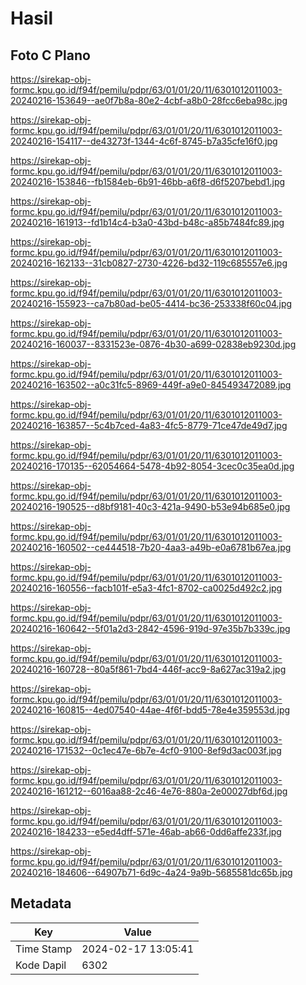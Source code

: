 # Hasil

## Foto C Plano

https://sirekap-obj-formc.kpu.go.id/f94f/pemilu/pdpr/63/01/01/20/11/6301012011003-20240216-153649--ae0f7b8a-80e2-4cbf-a8b0-28fcc6eba98c.jpg

https://sirekap-obj-formc.kpu.go.id/f94f/pemilu/pdpr/63/01/01/20/11/6301012011003-20240216-154117--de43273f-1344-4c6f-8745-b7a35cfe16f0.jpg

https://sirekap-obj-formc.kpu.go.id/f94f/pemilu/pdpr/63/01/01/20/11/6301012011003-20240216-153846--fb1584eb-6b91-46bb-a6f8-d6f5207bebd1.jpg

https://sirekap-obj-formc.kpu.go.id/f94f/pemilu/pdpr/63/01/01/20/11/6301012011003-20240216-161913--fd1b14c4-b3a0-43bd-b48c-a85b7484fc89.jpg

https://sirekap-obj-formc.kpu.go.id/f94f/pemilu/pdpr/63/01/01/20/11/6301012011003-20240216-162133--31cb0827-2730-4226-bd32-119c685557e6.jpg

https://sirekap-obj-formc.kpu.go.id/f94f/pemilu/pdpr/63/01/01/20/11/6301012011003-20240216-155923--ca7b80ad-be05-4414-bc36-253338f60c04.jpg

https://sirekap-obj-formc.kpu.go.id/f94f/pemilu/pdpr/63/01/01/20/11/6301012011003-20240216-160037--8331523e-0876-4b30-a699-02838eb9230d.jpg

https://sirekap-obj-formc.kpu.go.id/f94f/pemilu/pdpr/63/01/01/20/11/6301012011003-20240216-163502--a0c31fc5-8969-449f-a9e0-845493472089.jpg

https://sirekap-obj-formc.kpu.go.id/f94f/pemilu/pdpr/63/01/01/20/11/6301012011003-20240216-163857--5c4b7ced-4a83-4fc5-8779-71ce47de49d7.jpg

https://sirekap-obj-formc.kpu.go.id/f94f/pemilu/pdpr/63/01/01/20/11/6301012011003-20240216-170135--62054664-5478-4b92-8054-3cec0c35ea0d.jpg

https://sirekap-obj-formc.kpu.go.id/f94f/pemilu/pdpr/63/01/01/20/11/6301012011003-20240216-190525--d8bf9181-40c3-421a-9490-b53e94b685e0.jpg

https://sirekap-obj-formc.kpu.go.id/f94f/pemilu/pdpr/63/01/01/20/11/6301012011003-20240216-160502--ce444518-7b20-4aa3-a49b-e0a6781b67ea.jpg

https://sirekap-obj-formc.kpu.go.id/f94f/pemilu/pdpr/63/01/01/20/11/6301012011003-20240216-160556--facb101f-e5a3-4fc1-8702-ca0025d492c2.jpg

https://sirekap-obj-formc.kpu.go.id/f94f/pemilu/pdpr/63/01/01/20/11/6301012011003-20240216-160642--5f01a2d3-2842-4596-919d-97e35b7b339c.jpg

https://sirekap-obj-formc.kpu.go.id/f94f/pemilu/pdpr/63/01/01/20/11/6301012011003-20240216-160728--80a5f861-7bd4-446f-acc9-8a627ac319a2.jpg

https://sirekap-obj-formc.kpu.go.id/f94f/pemilu/pdpr/63/01/01/20/11/6301012011003-20240216-160815--4ed07540-44ae-4f6f-bdd5-78e4e359553d.jpg

https://sirekap-obj-formc.kpu.go.id/f94f/pemilu/pdpr/63/01/01/20/11/6301012011003-20240216-171532--0c1ec47e-6b7e-4cf0-9100-8ef9d3ac003f.jpg

https://sirekap-obj-formc.kpu.go.id/f94f/pemilu/pdpr/63/01/01/20/11/6301012011003-20240216-161212--6016aa88-2c46-4e76-880a-2e00027dbf6d.jpg

https://sirekap-obj-formc.kpu.go.id/f94f/pemilu/pdpr/63/01/01/20/11/6301012011003-20240216-184233--e5ed4dff-571e-46ab-ab66-0dd6affe233f.jpg

https://sirekap-obj-formc.kpu.go.id/f94f/pemilu/pdpr/63/01/01/20/11/6301012011003-20240216-184606--64907b71-6d9c-4a24-9a9b-5685581dc65b.jpg


## Metadata

| Key        | Value               |
| ---------- | ------------------- |
| Time Stamp | 2024-02-17 13:05:41 |
| Kode Dapil | 6302                |



